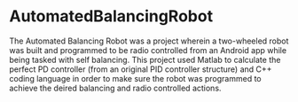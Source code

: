 # AutomatedBalancingRobot
The Automated Balancing Robot was a project wherein a two-wheeled robot was built and programmed to be radio controlled from an Android app while being tasked with self balancing.
This project used Matlab to calculate the perfect PD controller (from an original PID controller structure) and C++ coding language in order to make sure the robot was programmed to
achieve the deired balancing and radio controlled actions.
